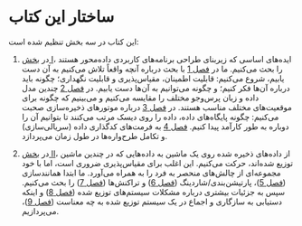 # ساختار این کتاب

این کتاب در سه بخش تنظیم شده است:

1. در [بخش I](part01.html#part_foundations)، ایده‌های اساسی که زیربنای طراحی برنامه‌های کاربردی
داده‌محور هستند را بحث می‌کنیم. ما در [فصل 1](ch01.html#ch_introduction) با بحث درباره آنچه واقعاً
تلاش می‌کنیم به آن دست یابیم، شروع می‌کنیم: قابلیت اطمینان، مقیاس‌پذیری و قابلیت نگهداری؛ چگونه باید درباره
آن‌ها فکر کنیم؛ و چگونه می‌توانیم به آن‌ها دست یابیم. در [فصل 2](ch02.html#ch_datamodels) چندین مدل داده
و زبان پرس‌وجو مختلف را مقایسه می‌کنیم و می‌بینیم که چگونه برای موقعیت‌های مختلف مناسب هستند. در
[فصل 3](ch03.html#ch_storage) درباره موتورهای ذخیره‌سازی صحبت می‌کنیم: چگونه پایگاه‌های داده، داده را روی دیسک مرتب می‌کنند تا بتوانیم
آن را دوباره به طور کارآمد پیدا کنیم. [فصل 4](ch04.html#ch_encoding) به فرمت‌های کدگذاری داده (سریالی‌سازی)
و تکامل طرح‌واره‌ها در طول زمان می‌پردازد.

2. در [بخش II](part02.html#part_distributed_data)، از داده‌های ذخیره شده روی یک ماشین به داده‌هایی که
در چندین ماشین توزیع شده‌اند، حرکت می‌کنیم. این اغلب برای مقیاس‌پذیری ضروری است، اما با خود
مجموعه‌ای از چالش‌های منحصر به فرد را به همراه می‌آورد. ما ابتدا همانندسازی ([فصل 5](ch05.html#ch_replication))،
پارتیشن‌بندی/شاردینگ ([فصل 6](ch06.html#ch_partitioning)) و تراکنش‌ها ([فصل 7](ch07.html#ch_transactions)) را بحث می‌کنیم. سپس
به جزئیات بیشتری درباره مشکلات سیستم‌های توزیع شده ([فصل 8](ch08.html#ch_distributed)) و اینکه
دستیابی به سازگاری و اجماع در یک سیستم توزیع شده به چه معناست ([فصل 9](ch09.html#ch_consistency))، می‌پردازیم. 